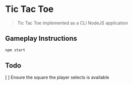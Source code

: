 # Tic Tac Toe

> Tic Tac Toe implemented as a CLI NodeJS application

## Gameplay Instructions

```sh
npm start
```

## Todo

[ ] Ensure the square the player selects is available
